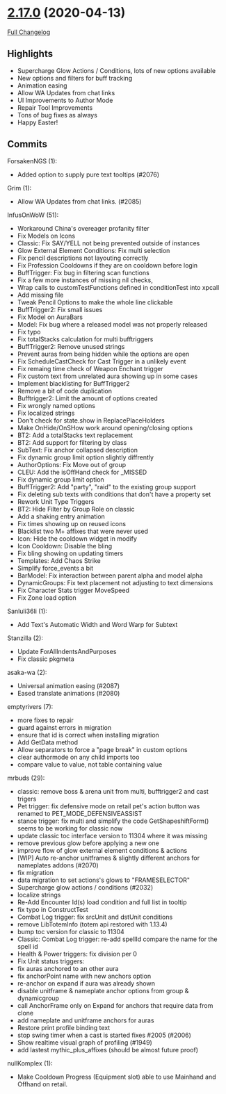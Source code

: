 # [2.17.0](https://github.com/WeakAuras/WeakAuras2/tree/2.17.0) (2020-04-13)

[Full Changelog](https://github.com/WeakAuras/WeakAuras2/compare/2.16.6...2.17.0)

## Highlights

 - Supercharge Glow Actions / Conditions, lots of new options available
- New options and filters for buff tracking
- Animation easing
- Allow WA Updates from chat links
- UI Improvements to Author Mode
- Repair Tool Improvements
- Tons of bug fixes as always
- Happy Easter! 

## Commits

ForsakenNGS (1):

- Added option to supply pure text tooltips (#2076)

Grim (1):

- Allow WA Updates from chat links. (#2085)

InfusOnWoW (51):

- Workaround China's overeager profanity filter
- Fix Models on Icons
- Classic: Fix SAY/YELL not being prevented outside of instances
- Glow External Element Conditions: Fix multi selection
- Fix pencil descriptions not layouting correctly
- Fix Profession Cooldowns if they are on cooldown before login
- BuffTrigger: Fix bug in filtering scan functions
- Fix a few more instances of missing nil checks,
- Wrap calls to customTestFunctions defined in conditionTest into xpcall
- Add missing file
- Tweak Pencil Options to make the whole line clickable
- BuffTrigger2: Fix small issues
- Fix Model on AuraBars
- Model: Fix bug where a released model was not properly released
- Fix typo
- Fix totalStacks calculation for multi bufftriggers
- BuffTrigger2: Remove unused strings
- Prevent auras from being hidden while the options are open
- Fix ScheduleCastCheck for Cast Trigger in a unlikely event
- Fix remaing time check of Weapon Enchant trigger
- Fix custom text from unrelated aura showing up in some cases
- Implement blacklisting for BuffTrigger2
- Remove a bit of code duplication
- Bufftrigger2: Limit the amount of options created
- Fix wrongly named options
- Fix localized strings
- Don't check for state.show in ReplacePlaceHolders
- Make OnHide/OnSHow work around opening/closing options
- BT2: Add a totalStacks text replacement
- BT2: Add support for filtering by class
- SubText: Fix anchor collapsed description
- Fix dynamic group limit option slightly diffrently
- AuthorOptions: Fix Move out of group
- CLEU: Add the isOffHand check for _MISSED
- Fix dynamic group limit option
- BuffTrigger2: Add "party", "raid" to the existing group support
- Fix deleting sub texts with conditions that don't have a property set
- Rework Unit Type Triggers
- BT2: Hide Filter by Group Role on classic
- Add a shaking entry animation
- Fix times showing up on reused icons
- Blacklist two M+ affixes that were never used
- Icon: Hide the cooldown widget in modify
- Icon Cooldown: Disable the bling
- Fix bling showing on updating timers
- Templates: Add Chaos Strike
- Simplify force_events a bit
- BarModel: Fix interaction between parent alpha and model alpha
- DynamicGroups: Fix text placement not adjusting to text dimensions
- Fix Character Stats trigger MoveSpeed
- Fix Zone load option

Sanluli36li (1):

- Add Text's Automatic Width and Word Warp for Subtext

Stanzilla (2):

- Update ForAllIndentsAndPurposes
- Fix classic pkgmeta

asaka-wa (2):

- Universal animation easing (#2087)
- Eased translate animations (#2080)

emptyrivers (7):

- more fixes to repair
- guard against errors in migration
- ensure that id is correct when installing migration
- Add GetData method
- Allow separators to force a "page break" in custom options
- clear authormode on any child imports too
- compare value to value, not table containing value

mrbuds (29):

- classic: remove boss & arena unit from multi, bufftrigger2 and cast trigers
- Pet trigger: fix defensive mode on retail pet's action button was renamed to PET_MODE_DEFENSIVEASSIST
- stance trigger: fix multi and simplify the code GetShapeshiftForm() seems to be working for classic now
- update classic toc interface version to 11304 where it was missing
- remove previous glow before applying a new one
- improve flow of glow external element conditions & actions
- [WIP] Auto re-anchor unitframes & slightly different anchors for nameplates addons (#2070)
- fix migration
- data migration to set actions's glows to "FRAMESELECTOR"
- Supercharge glow actions / conditions (#2032)
- localize strings
- Re-Add Encounter Id(s) load condition and full list in tooltip
- fix typo in ConstructTest
- Combat Log trigger: fix srcUnit and dstUnit conditions
- remove LibTotemInfo (totem api restored with 1.13.4)
- bump toc version for classic to 11304
- Classic: Combat Log trigger: re-add spellId compare the name for the spell id
- Health & Power triggers: fix division per 0
- Fix Unit status triggers:
- fix auras anchored to an other aura
- fix anchorPoint name with new anchors option
- re-anchor on expand if aura was already shown
- disable unitframe & nameplate anchor options from group & dynamicgroup
- call AnchorFrame only on Expand for anchors that require data from clone
- add nameplate and unitframe anchors for auras
- Restore print profile binding text
- stop swing timer when a cast is started fixes #2005 (#2006)
- Show realtime visual graph of profiling (#1949)
- add lastest mythic_plus_affixes (should be almost future proof)

nullKomplex (1):

- Make Cooldown Progress (Equipment slot) able to use Mainhand and Offhand on retail.

